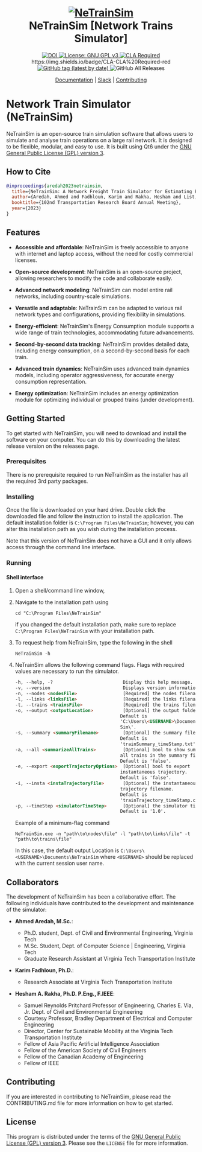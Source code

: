 <h1 align="center">
  <a href="https://github.com/Ahmed/NeTrainSim">
    <img src="https://github.com/AhmedAredah/NeTrainSim/assets/77444744/d38d4ebe-3eb6-4877-b168-032373a54b11" alt="NeTrainSim"/>
  </a>
  <br/>
  NeTrainSim [Network Trains Simulator]
</h1>

<p align="center">
  <a href="http://dx.doi.org/10.2139/ssrn.4377164">
    <img src="https://zenodo.org/badge/DOI/10.2139/ssrn.4377164.svg" alt="DOI">
  </a>
  <a href="https://www.gnu.org/licenses/gpl-3.0">
    <img src="https://img.shields.io/badge/License-GPLv3-blue.svg" alt="License: GNU GPL v3">
  </a>
    <a href="">
    <img src="https://img.shields.io/badge/CLA-CLA%20Required-red" alt="CLA Required">
  </a>
  https://img.shields.io/badge/CLA-CLA%20Required-red
  <a href="https://github.com/AhmedAredah/NeTrainSim/releases">
    <img alt="GitHub tag (latest by date)" src="https://img.shields.io/github/tag-date/Ahmed/NeTrainSim.svg?label=latest">
  </a>
  <img alt="GitHub All Releases" src="https://img.shields.io/github/downloads/Ahmed/NeTrainSim/total.svg">
</p>

<p align="center">
  <a href="https://ahmedaredah.github.io/NeTrainSim/" target="_blank">Documentation</a> |
  <a href=https://join.slack.com/t/netrainsim/shared_invite/zt-1x0esp2x0-8a9TeK14JbIqcLl_PkyZMA" target="_blank">Slack</a> |
  <a href="##Contributing">Contributing</a>
</p>

# Network Train Simulator (NeTrainSim)

NeTrainSim is an open-source train simulation software that allows users to simulate and analyse train operations on a large rail network. It is designed to be flexible, modular, and easy to use. It is built using Qt6 under the [GNU General Public License (GPL) version 3](https://www.gnu.org/licenses/gpl-3.0.en.html).

## How to Cite

```bibtex
@inproceedings{aredah2023netrainsim,
  title={NeTrainSim: A Network Freight Train Simulator for Estimating Energy/Fuel Consumption},
  author={Aredah, Ahmed and Fadhloun, Karim and Rakha, Hesham and List, George},
  booktitle={102nd Transportation Research Board Annual Meeting},
  year={2023}
}
```


## Features

- **Accessible and affordable**: NeTrainSim is freely accessible to anyone with internet and laptop access, without the need for costly commercial licenses.
    
- **Open-source development**: NeTrainSim is an open-source project, allowing researchers to modify the code and collaborate easily.
    
- **Advanced network modeling**: NeTrainSim can model entire rail networks, including country-scale simulations.
    
- **Versatile and adaptable**: NeTrainSim can be adapted to various rail network types and configurations, providing flexibility in simulations.
    
- **Energy-efficient**: NeTrainSim's Energy Consumption module supports a wide range of train technologies, accommodating future advancements.
    
- **Second-by-second data tracking**: NeTrainSim provides detailed data, including energy consumption, on a second-by-second basis for each train.
    
- **Advanced train dynamics**: NeTrainSim uses advanced train dynamics models, including operator aggressiveness, for accurate energy consumption representation.
    
- **Energy optimization**: NeTrainSim includes an energy optimization module for optimizing individual or grouped trains (under development).


## Getting Started
To get started with NeTrainSim, you will need to download and install the software on your computer. You can do this by downloading the latest release version on the releases page.

### Prerequisites
There is no prerequisite required to run NeTrainSim as the installer has all the required 3rd party packages. 

### Installing
Once the file is downloaded on your hard drive. Double click the downloaded file and follow the instruction to install the application. The default installation folder is `C:\Program Files\NeTrainSim`; however, you can alter this installation path as you wish during the installation process. 

Note that this version of NeTrainSim does not have a GUI and it only allows access through the command line interface.

### Running

#### Shell interface 
1. Open a shell/command line window,

2. Navigate to the installation path using 

   ```shell
   cd "C:\Program Files\NeTrainSim"
   ```

   if you changed the default installation path, make sure to replace `C:\Program Files\NeTrainSim` with your installation path.

3. To request help from NeTrainSim, type the following in the shell

   ```shell
   NeTrainSim -h
   ```

4. NeTrainSim allows the following command flags. Flags with required values are necessary to run the simulator.  

   ```html
   -h, --help, -?                          Display this help message.
   -v, --version                           Displays version information.
   -n, --nodes <nodesFile>                 [Required] the nodes filename.
   -l, --links <linksFile>                 [Required] the links filename.
   -t, --trains <trainsFile>               [Required] the trains filename.
   -o, --output <outputLocation>           [Optional] the output folder address.
                                          Default is
                                          'C:\Users\<USERNAME>\Documents\NeTrain
                                          Sim\'.
   -s, --summary <summaryFilename>         [Optional] the summary filename.
                                          Default is
                                          'trainSummary_timeStamp.txt'.
   -a, --all <summarizeAllTrains>          [Optional] bool to show summary of
                                          all trains in the summary file.
                                          Default is 'false'.
   -e, --export <exportTrajectoryOptions>  [Optional] bool to export
                                          instantaneous trajectory.
                                          Default is 'false'.
   -i, --insta <instaTrajectoryFile>       [Optional] the instantaneous
                                          trajectory filename.
                                          Default is
                                          'trainTrajectory_timeStamp.csv'.
   -p, --timeStep <simulatorTimeStep>      [Optional] the simulator time step.
                                          Default is '1.0'.
   ```

   Example of a minimum-flag command

   ```shell
   NeTrainSim.exe -n "path\to\nodes\file" -l "path\to\links\file" -t "path\to\trains\file"
   ```

   In this case, the default output Location is `C:\Users\<USERNAME>\Documents\NeTrainSim`  where `<USERNAME>` should be replaced with the current session user name.
                                                                                          
## Collaborators
The development of NeTrainSim has been a collaborative effort. The following individuals have contributed to the development and maintenance of the simulator:
                                                                                          
- **Ahmed Aredah, M.Sc.**: 
     - Ph.D. student, Dept. of Civil and Environmental Engineering, Virginia Tech  
     - M.Sc. Student, Dept. of Computer Science | Engineering, Virginia Tech  
     - Graduate Research Assistant at Virginia Tech Transportation Institute

- **Karim Fadhloun, Ph.D.**:
     - Research Associate at Virginia Tech Transportation Institute

- **Hesham A. Rakha, Ph.D. P.Eng., F.IEEE**: 
     - Samuel Reynolds Pritchard Professor of Engineering, Charles E. Via, Jr. Dept. of Civil and Environmental Engineering
     - Courtesy Professor, Bradley Department of Electrical and Computer Engineering
     - Director, Center for Sustainable Mobility at the Virginia Tech Transportation Institute
     - Fellow of Asia Pacific Artificial Intelligence Association
     - Fellow of the American Society of Civil Engineers
     - Fellow of the Canadian Academy of Engineering
     - Fellow of IEEE

## Contributing

If you are interested in contributing to NeTrainSim, please read the CONTRIBUTING.md file for more information on how to get started.


## License

This program is distributed under the terms of the [GNU General Public License (GPL) version 3](https://www.gnu.org/licenses/gpl-3.0.en.html). Please see the `LICENSE` file for more information.
